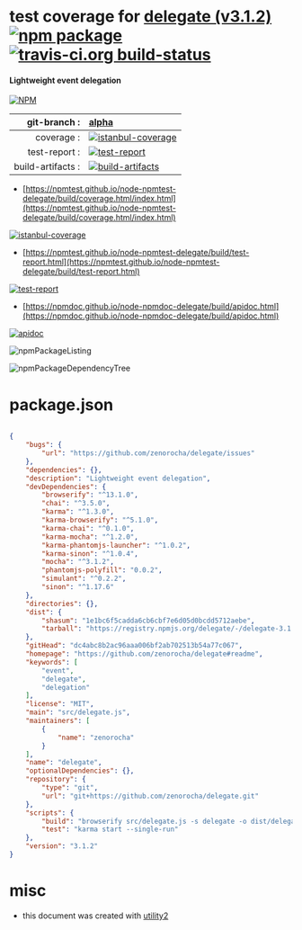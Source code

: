 # test coverage for  [delegate (v3.1.2)](https://github.com/zenorocha/delegate#readme)  [![npm package](https://img.shields.io/npm/v/npmtest-delegate.svg?style=flat-square)](https://www.npmjs.org/package/npmtest-delegate) [![travis-ci.org build-status](https://api.travis-ci.org/npmtest/node-npmtest-delegate.svg)](https://travis-ci.org/npmtest/node-npmtest-delegate)
#### Lightweight event delegation

[![NPM](https://nodei.co/npm/delegate.png?downloads=true&downloadRank=true&stars=true)](https://www.npmjs.com/package/delegate)

| git-branch : | [alpha](https://github.com/npmtest/node-npmtest-delegate/tree/alpha)|
|--:|:--|
| coverage : | [![istanbul-coverage](https://npmtest.github.io/node-npmtest-delegate/build/coverage.badge.svg)](https://npmtest.github.io/node-npmtest-delegate/build/coverage.html/index.html)|
| test-report : | [![test-report](https://npmtest.github.io/node-npmtest-delegate/build/test-report.badge.svg)](https://npmtest.github.io/node-npmtest-delegate/build/test-report.html)|
| build-artifacts : | [![build-artifacts](https://npmtest.github.io/node-npmtest-delegate/glyphicons_144_folder_open.png)](https://github.com/npmtest/node-npmtest-delegate/tree/gh-pages/build)|

- [https://npmtest.github.io/node-npmtest-delegate/build/coverage.html/index.html](https://npmtest.github.io/node-npmtest-delegate/build/coverage.html/index.html)

[![istanbul-coverage](https://npmtest.github.io/node-npmtest-delegate/build/screenCapture.buildCi.browser.%252Ftmp%252Fbuild%252Fcoverage.lib.html.png)](https://npmtest.github.io/node-npmtest-delegate/build/coverage.html/index.html)

- [https://npmtest.github.io/node-npmtest-delegate/build/test-report.html](https://npmtest.github.io/node-npmtest-delegate/build/test-report.html)

[![test-report](https://npmtest.github.io/node-npmtest-delegate/build/screenCapture.buildCi.browser.%252Ftmp%252Fbuild%252Ftest-report.html.png)](https://npmtest.github.io/node-npmtest-delegate/build/test-report.html)

- [https://npmdoc.github.io/node-npmdoc-delegate/build/apidoc.html](https://npmdoc.github.io/node-npmdoc-delegate/build/apidoc.html)

[![apidoc](https://npmdoc.github.io/node-npmdoc-delegate/build/screenCapture.buildCi.browser.%252Ftmp%252Fbuild%252Fapidoc.html.png)](https://npmdoc.github.io/node-npmdoc-delegate/build/apidoc.html)

![npmPackageListing](https://npmtest.github.io/node-npmtest-delegate/build/screenCapture.npmPackageListing.svg)

![npmPackageDependencyTree](https://npmtest.github.io/node-npmtest-delegate/build/screenCapture.npmPackageDependencyTree.svg)



# package.json

```json

{
    "bugs": {
        "url": "https://github.com/zenorocha/delegate/issues"
    },
    "dependencies": {},
    "description": "Lightweight event delegation",
    "devDependencies": {
        "browserify": "^13.1.0",
        "chai": "^3.5.0",
        "karma": "^1.3.0",
        "karma-browserify": "^5.1.0",
        "karma-chai": "^0.1.0",
        "karma-mocha": "^1.2.0",
        "karma-phantomjs-launcher": "^1.0.2",
        "karma-sinon": "^1.0.4",
        "mocha": "^3.1.2",
        "phantomjs-polyfill": "0.0.2",
        "simulant": "^0.2.2",
        "sinon": "^1.17.6"
    },
    "directories": {},
    "dist": {
        "shasum": "1e1bc6f5cadda6cb6cbf7e6d05d0bcdd5712aebe",
        "tarball": "https://registry.npmjs.org/delegate/-/delegate-3.1.2.tgz"
    },
    "gitHead": "dc4abc8b2ac96aaa006bf2ab702513b54a77c067",
    "homepage": "https://github.com/zenorocha/delegate#readme",
    "keywords": [
        "event",
        "delegate",
        "delegation"
    ],
    "license": "MIT",
    "main": "src/delegate.js",
    "maintainers": [
        {
            "name": "zenorocha"
        }
    ],
    "name": "delegate",
    "optionalDependencies": {},
    "repository": {
        "type": "git",
        "url": "git+https://github.com/zenorocha/delegate.git"
    },
    "scripts": {
        "build": "browserify src/delegate.js -s delegate -o dist/delegate.js",
        "test": "karma start --single-run"
    },
    "version": "3.1.2"
}
```



# misc
- this document was created with [utility2](https://github.com/kaizhu256/node-utility2)
